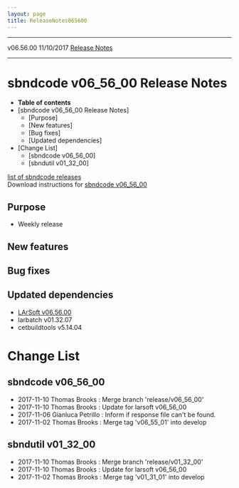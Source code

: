 ```yaml
---
layout: page
title: ReleaseNotes065600
---
```


  ----------- ------------ -- -- ------------------------------------------------------
  v06.56.00   11/10/2017         [Release Notes](ReleaseNotes065600.html)
  ----------- ------------ -- -- ------------------------------------------------------



sbndcode v06\_56\_00 Release Notes
======================================================================================

-   **Table of contents**
-   [sbndcode v06\_56\_00 Release
    Notes]
    -   [Purpose]
    -   [New features]
    -   [Bug fixes]
    -   [Updated dependencies]
-   [Change List]
    -   [sbndcode v06\_56\_00]
    -   [sbndutil v01\_32\_00]

[list of sbndcode
releases](List_of_SBND_code_releases.html)\
Download instructions for [sbndcode
v06\_56\_00](http://scisoft.fnal.gov/scisoft/bundles/sbnd/v06_56_00/sbndcode-v06_56_00.html)



Purpose
----------------------------------

-   Weekly release



New features
--------------------------------------------



Bug fixes
--------------------------------------



Updated dependencies
------------------------------------------------------------

-   [LArSoft
    v06.56.00](https://cdcvs.fnal.gov/redmine/projects/larsoft/wiki/ReleaseNotes065600)
-   larbatch v01.32.07
-   cetbuildtools v5.14.04



Change List
==========================================



sbndcode v06\_56\_00
----------------------------------------------------------

-   2017-11-10 Thomas Brooks : Merge branch \'release/v06\_56\_00\'
-   2017-11-10 Thomas Brooks : Update for larsoft v06\_56\_00
-   2017-11-06 Gianluca Petrillo : Inform if response file can\'t be
    found.
-   2017-11-02 Thomas Brooks : Merge tag \'v06\_55\_01\' into develop



sbndutil v01\_32\_00
----------------------------------------------------------

-   2017-11-10 Thomas Brooks : Merge branch \'release/v01\_32\_00\'
-   2017-11-10 Thomas Brooks : Update for larsoft v06\_56\_00
-   2017-11-02 Thomas Brooks : Merge tag \'v01\_31\_01\' into develop
